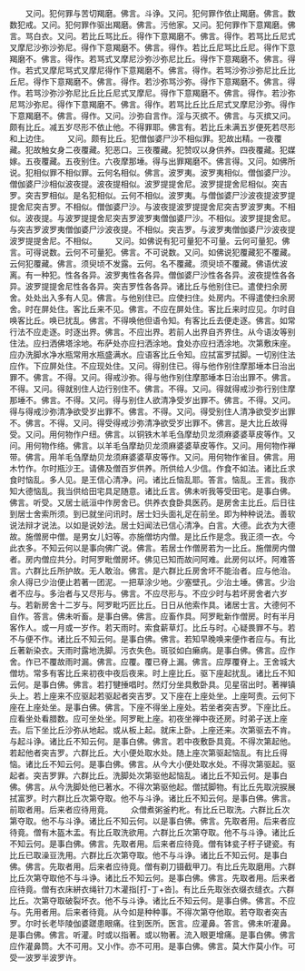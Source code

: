 <!-- { "loadSidebar": true } -->
　　又问。犯何罪与苦切羯磨。佛言。斗诤。又问。犯何罪作依止羯磨。佛言。数数犯戒。又问。犯何罪作驱出羯磨。佛言。污他家。又问。犯何罪作下意羯磨。佛言。骂白衣。又问。若比丘骂比丘。得作下意羯磨不。佛言。得作。若骂比丘尼式叉摩尼沙弥沙弥尼。得作下意羯磨不。佛言。得作。若比丘尼骂比丘尼。得作下意羯磨不。佛言。得作。若骂式叉摩尼沙弥沙弥尼比丘。得作下意羯磨不。佛言。得作。若式叉摩尼骂式叉摩尼得作下意羯磨不。佛言。得作。若骂沙弥沙弥尼比丘比丘尼。得作下意羯磨不。佛言。得作。若沙弥骂沙弥。得作下意羯磨不。佛言。得作。若骂沙弥沙弥尼比丘比丘尼式叉摩尼。得作下意羯磨不。佛言。得作。若沙弥尼骂沙弥尼。得作下意羯磨不。佛言。得作。若骂比丘比丘尼式叉摩尼沙弥。得作下意羯磨不。佛言。得作。又问。沙弥自言作。淫与灭摈不。佛言。与灭摈又问。颇有比丘。减五岁尽形不依止他。不得罪耶。佛言有。若比丘未满五岁便死若尽形和上边住。
　　又问。颇有比丘。犯僧伽婆尸沙不相似罪。犯故出精。一夜覆藏。犯故触女身二夜覆藏。犯恶口。三夜覆藏。犯赞叹以身供养。四夜覆藏。犯媒嫁。五夜覆藏。五夜别住。六夜摩那埵。得与出罪羯磨不。佛言得。又问。如佛所说。犯相似罪不相似罪。云何名相似。佛言。波罗夷。波罗夷相似。僧伽婆尸沙。僧伽婆尸沙相似波夜提。波夜提相似。波罗提提舍尼。波罗提提舍尼相似。突吉罗。突吉罗相似。是名犯相似。云何不相似。波罗夷。与僧伽婆尸沙波夜提波罗提提舍尼突吉罗。不相似。僧伽婆尸沙。与波夜提波罗提提舍尼突吉罗波罗夷。不相似。波夜提。与波罗提提舍尼突吉罗波罗夷僧伽婆尸沙。不相似。波罗提提舍尼。与突吉罗波罗夷僧伽婆尸沙波夜提。不相似。突吉罗。与波罗夷僧伽婆尸沙波夜提波罗提提舍尼。不相似。
　　又问。如佛说有犯可量犯不可量。云何可量犯。佛言。可得说数。云何不可量犯。佛言。不可说数。又问。如佛说犯覆藏犯不覆藏。云何犯覆藏。佛言。须臾顷不发露。云何。名不覆藏。须臾顷不覆藏。佛语优波离。有一种犯。性各各异。波罗夷性各各异。僧伽婆尸沙性各各异。波夜提性各各异。波罗提提舍尼性各各异。突吉罗性各各异。诸比丘与他别住已。遣使扫余房舍。处处出入多有人见。佛言。与他别住已。应使扫住。处房内。不得遣使扫余房舍。时在屏处住。客比丘来不见。佛言。不应在屏处住。客比丘来时应见。尔时自唤客比丘。唤已扰乱。佛言。不得唤他但语令知。有客比丘去便走逐。佛言。如常行法不应走逐。时逐出界。佛言。不应出界。若前人出界自齐界住。从今语汝等别住法。应扫洒佛塔涂地。布萨处亦应扫洒涂地。食处亦应扫洒涂地。次第敷床座。应办洗脚水净水瓶常用水瓶盛满水。应语客比丘令知。应拭富罗拭脚。一切别住法应作。下应屏处住。不应现处住。又问。得别住已。得与他作别住摩那埵本日治出罪不。佛言。不得。又问。得戒沙弥。得与他作别住摩那埵本日治出罪不。佛言。不得。又问。得就别住人边行别住不。佛言。不得。又问。得就得戒沙弥行别住摩那埵不。佛言。不得。又问。得与别住人欲清净受岁出罪不。佛言。不得。又问。得与得戒沙弥清净欲受岁出罪不。佛言。不得。又问。得受别住人清净欲受岁出罪不。佛言。不得。又问。得受得戒沙弥清净欲受岁出罪不。佛言。是大比丘故得受。又问。用何物作户纽。佛言。以铜铁木羊毛刍摩劫贝龙须麻婆婆草皮等作。又问。用何物作络。佛言。以羊毛刍摩劫贝龙须麻婆婆草皮等作。又问。用何物作禅带。佛言。用羊毛刍摩劫贝龙须麻婆婆草皮等作。又问。用何物作雀目。佛言。用木竹作。尔时瓶沙王。请佛及僧百岁供养。所供给人少信。作食不如法。诸比丘求食时恼乱。多人见。是王信心清净。问。诸比丘恼乱耶。答言。恼乱。王言。我亦知大德恼乱。我当供给田宅具足随意。诸比丘言。佛未听我等受田宅。是事白佛。佛言。听受。又居士祇洹中作房舍已。供养衣食卧具医药。是房舍主比丘。后日往到居士舍索所须。到已就坐问讯时。居士妇头面礼足在前坐。即为种种说法。善软说法辩才说法。以如是说妙法。居士妇闻法已信心清净。白言。大德。此衣为大德故。施僧房中僧。是男女儿妇等。亦施僧坊内僧。是比丘作是念。我正须一衣。今此衣多。不知云何以是事向佛广说。佛言。若居士作僧房若为一比丘。施僧房内僧者。房内僧应共分。时阿罗毗僧房坏。佛见已知而故问阿难。此房何以坏。阿难答言。六群比丘所护故。无人敢治。佛言。是六群比丘房舍坏不能治者。应与他治。余人得已少治便止若著一团泥。一把草涂少地。少塞壁孔。少治土埵。佛言。少治者不应与。多治者与又尽形与。佛言。不应尽形与。不应少时与若坏房舍者六岁与。若新房舍十二岁与。阿罗毗巧匠比丘。日日从他索作具。诸居士言。大德何不自作。答言。佛未听畜。是事白佛。佛言。应畜作具。阿罗毗新作僧房。时有半月客作人。或一月或一岁作。若天雨时。索食薪草灯。比丘与时。心疑畏罪不与。若不与便不作。诸比丘不知云何。是事白佛。佛言。若知早晚唤来便作者应与。有比丘著新染衣。天雨时露地洗脚。污衣失色。斑驳如白癞病。是事白佛。佛言。应作舍。作已不覆故雨时漏。佛言。应覆。覆已脊上漏。佛言。应厚覆脊上。王舍城大僧坊。常多有客比丘来初夜中夜后夜来。时上座比丘。驱下座起扰乱。诸比丘不知云何。是事白佛。佛言。若打犍捶唱时。然灯分坐具敷卧具。见星宿出时。著禅镇头上。若上座来不应驱起若驱起者突吉罗。又下座在上座处坐。上座呵责。云何下座在上座处坐。是事白佛。佛言。下座不得坐上座处。若坐者突吉罗。下座比丘。应看坐处看腊数。应可坐处坐。阿罗毗上座。初夜坐禅中夜还房。时弟子送上座去。后下坐比丘沙弥从地起。或从板上起。就床上卧。上座还来。次第驱去不肯。与起斗诤。诸比丘不知云何。是事白佛。佛言。若中夜敷卧具竟。不得次第起他。若起他者突吉罗。六群比丘。大小便处取水处。随上座次第驱起恼乱。有比丘得恼。诸比丘不知云何。是事白佛。佛言。从今大小便处取水处。不得次第驱起。驱起者。突吉罗罪。六群比丘。洗脚处次第驱他起恼乱。诸比丘不知云何。是事白佛。佛言。从今洗脚处他已著水。不得次第驱他起。僧拭脚物。有比丘先取浣捩展拭富罗。时六群比丘次第夺取。他不与斗诤。诸比丘不知云何。是事白佛。佛言。前取者用。后来者应待用竟。
　　众僧煮粥釜杓朼。有比丘已取洗。六群比丘次第夺取。他不与斗诤。诸比丘不知云何。以是事白佛。佛言。先取者用。后来者应待竟。僧有木盔木盂。有比丘取洗欲用。六群比丘次第夺取。他不与斗诤。诸比丘不知云何。是事白佛。佛言。先取者用。后来者应待竟。僧有钵瓫子杅子键瓷。有比丘已取澡豆洗用。六群比丘次第夺取。他不与斗诤。诸比丘不知云何。是事白佛。佛言。先取者用。后来者应待竟。僧有剃刀镊截甲刀。有比丘先取磨用。六群比丘次第夺取他不与斗诤。诸比丘不知云何。是事白佛。佛言。先取者用。后来者应待竟。僧有衣床絣衣绳针刀木灌指[打-丁+沓]。有比丘先取张衣缀衣缝衣。六群比丘。次第夺取破裂坏衣。他不与斗诤。诸比丘不知云何。是事白佛。佛言。不应与。先用者用。后来者待竟。从今如是种种事。不得次第夺他取。若夺取者突吉罗。尔时长老毕陵伽婆蹉患眼痛。往到医所。医言。应灌鼻。答言。佛未听灌鼻。是事白佛。佛言。听灌。时或以指著。或以物著。流入眼更增痛。是事白佛。佛言应作灌鼻筒。大不可用。又小作。亦不可用。是事白佛。佛言。莫大作莫小作。可受一波罗半波罗许。

